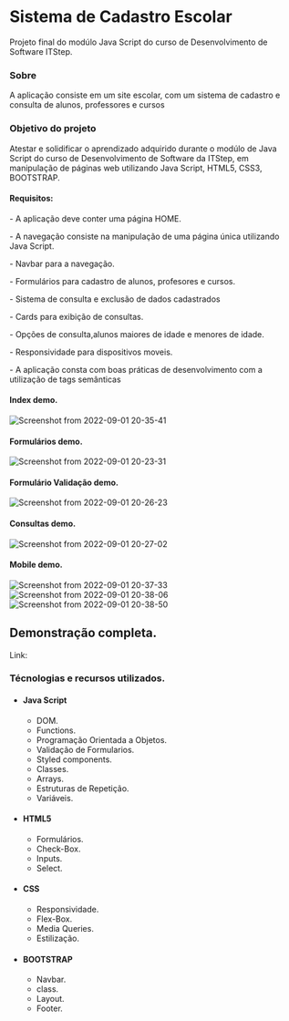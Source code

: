 # Sistema de Cadastro Escolar

Projeto final do modúlo Java Script do curso de Desenvolvimento de Software ITStep.

<h3>Sobre</h3>
<p>A aplicação consiste em um site escolar, com um sistema de cadastro e consulta de alunos, professores e cursos</p>

<h3>Objetivo do projeto</h3>

<p>Atestar e solidificar o aprendizado adquirido durante o modúlo de Java Script do curso de Desenvolvimento de Software da ITStep, em manipulação de páginas web utilizando Java Script, HTML5, CSS3, BOOTSTRAP.</p>

<h4>Requisitos:</h4>
<p>- A aplicação deve conter uma página HOME.</p>
<p>- A navegação consiste na manipulação de uma página única utilizando Java Script.</p>
<p>- Navbar para a navegação.</p>
<p>- Formulários para cadastro de alunos, profesores e cursos.</p>
<p>- Sistema de consulta e exclusão de dados cadastrados</p>
<p>- Cards para exibição de consultas.</p>
<p>- Opções de consulta,alunos maiores de idade e menores de idade.</p>
<p>- Responsividade para dispositivos moveis.</p>
<p>- A aplicação consta com boas práticas de desenvolvimento com a utilização de tags semânticas</p>

<h4>Index demo.</h4>

![Screenshot from 2022-09-01 20-35-41](https://user-images.githubusercontent.com/78119622/188029897-f242c0b7-1455-472b-8b54-d00326645c0f.png)

<h4>Formulários demo.</h4>

![Screenshot from 2022-09-01 20-23-31](https://user-images.githubusercontent.com/78119622/188029759-727ed235-332f-42eb-a73c-e32d1d485bf3.png)

<h4>Formulário Validação demo.</h4>

![Screenshot from 2022-09-01 20-26-23](https://user-images.githubusercontent.com/78119622/188029599-e1cfcb27-23a6-4ce5-abbe-88055a504941.png)

<h4>Consultas demo.</h4>

![Screenshot from 2022-09-01 20-27-02](https://user-images.githubusercontent.com/78119622/188029543-7b0e9d59-e891-4cff-a78f-7a87e87ab0e5.png)

<h4>Mobile demo.</h4>

![Screenshot from 2022-09-01 20-37-33](https://user-images.githubusercontent.com/78119622/188030509-e57634ab-da6a-4e20-85d3-f7fd187a1bcd.png)
![Screenshot from 2022-09-01 20-38-06](https://user-images.githubusercontent.com/78119622/188030511-c2ca7fa5-eca0-42f3-af04-6935390976c0.png)
![Screenshot from 2022-09-01 20-38-50](https://user-images.githubusercontent.com/78119622/188030512-6c658492-f138-4197-b9fd-d2d6bc3be8d4.png)




<h2>Demonstração completa.</h2> Link:

<h3>Técnologias e recursos utilizados.</h3>
<ul>
<li><h4>Java Script</h4>
      <ul>
          <li>DOM.</li>
          <li>Functions.</li>
          <li>Programação Orientada a Objetos.</li>
          <li>Validação de Formularios.</li>
          <li>Styled components.</li>
          <li>Classes.</li>
          <li>Arrays.</li>
          <li>Estruturas de Repetição.</li>
          <li>Variáveis.</li>
      </ul>
  </li>
  <li><h4>HTML5</h4>
      <ul>
          <li>Formulários.</li>
          <li>Check-Box.</li>
          <li>Inputs.</li>
          <li>Select.</li>
      </ul>
  <li><h4>CSS</h4>
       <ul>
          <li>Responsividade.</li>
          <li>Flex-Box.</li>
          <li>Media Queries.</li>
          <li>Estilização.</li>    
      </ul>
  </li>
  <li><h4>BOOTSTRAP</h4>
      <ul>
          <li>Navbar.</li>
          <li>class.</li>
          <li>Layout.</li>
          <li>Footer.</li>
      </ul>
  </li>
<ul>

